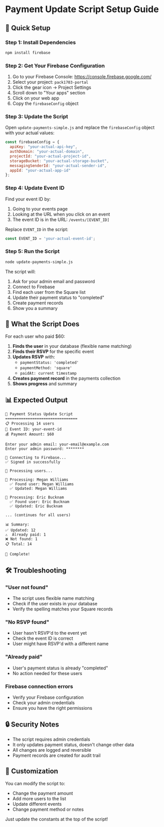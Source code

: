 # Payment Update Script Setup Guide

## 🚀 Quick Setup

### Step 1: Install Dependencies
```bash
npm install firebase
```

### Step 2: Get Your Firebase Configuration

1. Go to your Firebase Console: https://console.firebase.google.com/
2. Select your project: `pack1703-portal`
3. Click the gear icon → Project Settings
4. Scroll down to "Your apps" section
5. Click on your web app
6. Copy the `firebaseConfig` object

### Step 3: Update the Script

Open `update-payments-simple.js` and replace the `firebaseConfig` object with your actual values:

```javascript
const firebaseConfig = {
  apiKey: "your-actual-api-key",
  authDomain: "your-actual-domain",
  projectId: "your-actual-project-id",
  storageBucket: "your-actual-storage-bucket",
  messagingSenderId: "your-actual-sender-id",
  appId: "your-actual-app-id"
};
```

### Step 4: Update Event ID

Find your event ID by:
1. Going to your events page
2. Looking at the URL when you click on an event
3. The event ID is in the URL: `/events/[EVENT_ID]`

Replace `EVENT_ID` in the script:
```javascript
const EVENT_ID = 'your-actual-event-id';
```

### Step 5: Run the Script

```bash
node update-payments-simple.js
```

The script will:
1. Ask for your admin email and password
2. Connect to Firebase
3. Find each user from the Square list
4. Update their payment status to "completed"
5. Create payment records
6. Show you a summary

## 🔧 What the Script Does

For each user who paid $60:

1. **Finds the user** in your database (flexible name matching)
2. **Finds their RSVP** for the specific event
3. **Updates RSVP** with:
   - `paymentStatus: 'completed'`
   - `paymentMethod: 'square'`
   - `paidAt: current timestamp`
4. **Creates payment record** in the payments collection
5. **Shows progress** and summary

## 📊 Expected Output

```
🚀 Payment Status Update Script
================================
📋 Processing 14 users
🎯 Event ID: your-event-id
💰 Payment Amount: $60

Enter your admin email: your-email@example.com
Enter your admin password: ********

🔐 Connecting to Firebase...
✅ Signed in successfully

🔄 Processing users...

👤 Processing: Megan Williams
  ✅ Found user: Megan Williams
  ✅ Updated: Megan Williams

👤 Processing: Eric Bucknam
  ✅ Found user: Eric Bucknam
  ✅ Updated: Eric Bucknam

... (continues for all users)

📊 Summary:
✅ Updated: 12
⚠️  Already paid: 1
❌ Not found: 1
📋 Total: 14

🎉 Complete!
```

## 🛠️ Troubleshooting

### "User not found"
- The script uses flexible name matching
- Check if the user exists in your database
- Verify the spelling matches your Square records

### "No RSVP found"
- User hasn't RSVP'd to the event yet
- Check the event ID is correct
- User might have RSVP'd with a different name

### "Already paid"
- User's payment status is already "completed"
- No action needed for these users

### Firebase connection errors
- Verify your Firebase configuration
- Check your admin credentials
- Ensure you have the right permissions

## 🔒 Security Notes

- The script requires admin credentials
- It only updates payment status, doesn't change other data
- All changes are logged and reversible
- Payment records are created for audit trail

## 📝 Customization

You can modify the script to:
- Change the payment amount
- Add more users to the list
- Update different events
- Change payment method or notes

Just update the constants at the top of the script!



